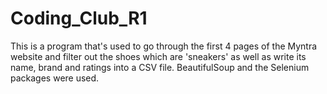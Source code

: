 # Coding_Club_R1
This is a program that's used to go through the first 4 pages of the Myntra website and filter out the shoes which are 'sneakers' as well as write its name, brand and ratings into a CSV file.
BeautifulSoup and the Selenium packages were used.
